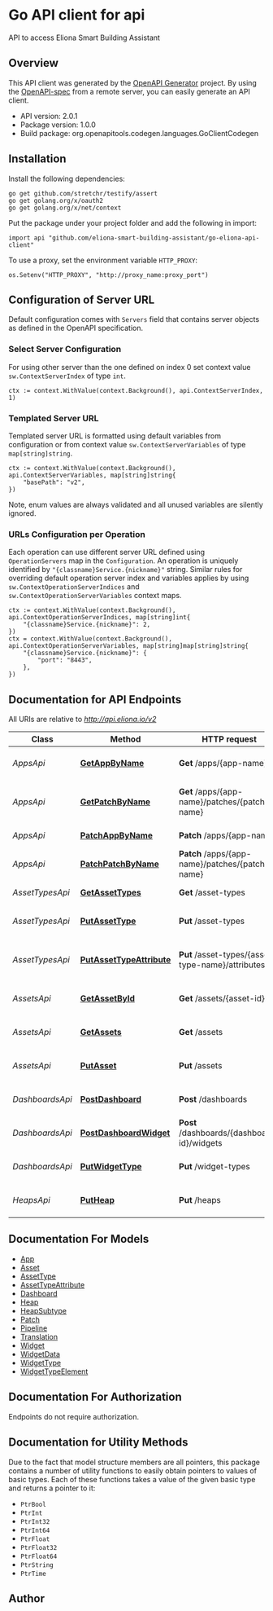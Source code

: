 # Go API client for api

API to access Eliona Smart Building Assistant

## Overview
This API client was generated by the [OpenAPI Generator](https://openapi-generator.tech) project.  By using the [OpenAPI-spec](https://www.openapis.org/) from a remote server, you can easily generate an API client.

- API version: 2.0.1
- Package version: 1.0.0
- Build package: org.openapitools.codegen.languages.GoClientCodegen

## Installation

Install the following dependencies:

```shell
go get github.com/stretchr/testify/assert
go get golang.org/x/oauth2
go get golang.org/x/net/context
```

Put the package under your project folder and add the following in import:

```golang
import api "github.com/eliona-smart-building-assistant/go-eliona-api-client"
```

To use a proxy, set the environment variable `HTTP_PROXY`:

```golang
os.Setenv("HTTP_PROXY", "http://proxy_name:proxy_port")
```

## Configuration of Server URL

Default configuration comes with `Servers` field that contains server objects as defined in the OpenAPI specification.

### Select Server Configuration

For using other server than the one defined on index 0 set context value `sw.ContextServerIndex` of type `int`.

```golang
ctx := context.WithValue(context.Background(), api.ContextServerIndex, 1)
```

### Templated Server URL

Templated server URL is formatted using default variables from configuration or from context value `sw.ContextServerVariables` of type `map[string]string`.

```golang
ctx := context.WithValue(context.Background(), api.ContextServerVariables, map[string]string{
	"basePath": "v2",
})
```

Note, enum values are always validated and all unused variables are silently ignored.

### URLs Configuration per Operation

Each operation can use different server URL defined using `OperationServers` map in the `Configuration`.
An operation is uniquely identified by `"{classname}Service.{nickname}"` string.
Similar rules for overriding default operation server index and variables applies by using `sw.ContextOperationServerIndices` and `sw.ContextOperationServerVariables` context maps.

```
ctx := context.WithValue(context.Background(), api.ContextOperationServerIndices, map[string]int{
	"{classname}Service.{nickname}": 2,
})
ctx = context.WithValue(context.Background(), api.ContextOperationServerVariables, map[string]map[string]string{
	"{classname}Service.{nickname}": {
		"port": "8443",
	},
})
```

## Documentation for API Endpoints

All URIs are relative to *http://api.eliona.io/v2*

Class | Method | HTTP request | Description
------------ | ------------- | ------------- | -------------
*AppsApi* | [**GetAppByName**](docs/AppsApi.md#getappbyname) | **Get** /apps/{app-name} | Information about an app
*AppsApi* | [**GetPatchByName**](docs/AppsApi.md#getpatchbyname) | **Get** /apps/{app-name}/patches/{patch-name} | Information about a patch for an app
*AppsApi* | [**PatchAppByName**](docs/AppsApi.md#patchappbyname) | **Patch** /apps/{app-name} | Update an app
*AppsApi* | [**PatchPatchByName**](docs/AppsApi.md#patchpatchbyname) | **Patch** /apps/{app-name}/patches/{patch-name} | Updates a patch
*AssetTypesApi* | [**GetAssetTypes**](docs/AssetTypesApi.md#getassettypes) | **Get** /asset-types | List of asset types
*AssetTypesApi* | [**PutAssetType**](docs/AssetTypesApi.md#putassettype) | **Put** /asset-types | Create or update an asset type
*AssetTypesApi* | [**PutAssetTypeAttribute**](docs/AssetTypesApi.md#putassettypeattribute) | **Put** /asset-types/{asset-type-name}/attributes | Create or update an asset type attribute
*AssetsApi* | [**GetAssetById**](docs/AssetsApi.md#getassetbyid) | **Get** /assets/{asset-id} | Information about an asset
*AssetsApi* | [**GetAssets**](docs/AssetsApi.md#getassets) | **Get** /assets | Information about assets
*AssetsApi* | [**PutAsset**](docs/AssetsApi.md#putasset) | **Put** /assets | Create or update an asset
*DashboardsApi* | [**PostDashboard**](docs/DashboardsApi.md#postdashboard) | **Post** /dashboards | Creates a new dashboard
*DashboardsApi* | [**PostDashboardWidget**](docs/DashboardsApi.md#postdashboardwidget) | **Post** /dashboards/{dashboard-id}/widgets | Adds widget to dashboard
*DashboardsApi* | [**PutWidgetType**](docs/DashboardsApi.md#putwidgettype) | **Put** /widget-types | Create or update a widget type
*HeapsApi* | [**PutHeap**](docs/HeapsApi.md#putheap) | **Put** /heaps | Create or update heap data


## Documentation For Models

 - [App](docs/App.md)
 - [Asset](docs/Asset.md)
 - [AssetType](docs/AssetType.md)
 - [AssetTypeAttribute](docs/AssetTypeAttribute.md)
 - [Dashboard](docs/Dashboard.md)
 - [Heap](docs/Heap.md)
 - [HeapSubtype](docs/HeapSubtype.md)
 - [Patch](docs/Patch.md)
 - [Pipeline](docs/Pipeline.md)
 - [Translation](docs/Translation.md)
 - [Widget](docs/Widget.md)
 - [WidgetData](docs/WidgetData.md)
 - [WidgetType](docs/WidgetType.md)
 - [WidgetTypeElement](docs/WidgetTypeElement.md)


## Documentation For Authorization

 Endpoints do not require authorization.


## Documentation for Utility Methods

Due to the fact that model structure members are all pointers, this package contains
a number of utility functions to easily obtain pointers to values of basic types.
Each of these functions takes a value of the given basic type and returns a pointer to it:

* `PtrBool`
* `PtrInt`
* `PtrInt32`
* `PtrInt64`
* `PtrFloat`
* `PtrFloat32`
* `PtrFloat64`
* `PtrString`
* `PtrTime`

## Author




